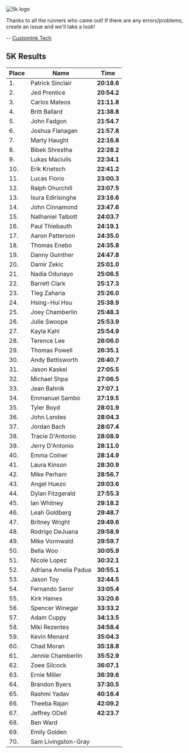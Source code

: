 ![5k logo](https://raw.github.com/customink/rubyconf5k_2015_results/master/RubyConf5k2015.png)

Thanks to all the runners who came out! If there are any errors/problems, create
an issue and we'll take a look!

-- [CustomInk Tech](http://technology.customink.com/)

  5K Results
---------

| Place | Name | Time |
| --- | --- | --- |
| 1. | Patrick Sinclair | **20:18.6** |
| 2. | Jed Prentice | **20:54.2** |
| 3. | Carlos Mateos | **21:11.8** |
| 4. | Britt Ballard | **21:38.8** |
| 5. | John Fadgon | **21:54.7** |
| 6. | Joshua Flanagan | **21:57.8** |
| 7. | Marty Haught | **22:16.8** |
| 8. | Bibek Shrestha | **22:28.2** |
| 9. | Lukas Maciulis | **22:34.1** |
| 10. | Erik Krietsch | **22:41.2** |
| 11. | Lucas Florio | **23:00.3** |
| 12. | Ralph Ohurchill | **23:07.5** |
| 13. | Isura Edirisinghe | **23:16.6** |
| 14. | John Cinnamond | **23:47.6** |
| 15. | Nathaniel Talbott | **24:03.7** |
| 16. | Paul Thiebauth | **24:19.1** |
| 17. | Aaron Patterson | **24:35.0** |
| 18. | Thomas Enebo | **24:35.8** |
| 19. | Danny Guinther | **24:47.8** |
| 20. | Damir Zekic | **25:01.0** |
| 21. | Nadia Odunayo | **25:06.5** |
| 22. | Barrett Clark | **25:17.3** |
| 23. | Tieg Zaharia | **25:26.0** |
| 24. | Hsing-Hui Hsu | **25:38.9** |
| 25. | Joey Chamberlin | **25:48.3** |
| 26. | Julie Swoope | **25:53.9** |
| 27. | Kayla Kahl | **25:54.9** |
| 28. | Terence Lee | **26:06.0** |
| 29. | Thomas Powell | **26:35.1** |
| 30. | Andy Bettisworth | **26:40.7** |
| 31. | Jason Kaskel | **27:05.5** |
| 32. | Michael Shpa | **27:06.5** |
| 33. | Jean Bahnik | **27:07.1** |
| 34. | Emmanuel Sambo | **27:19.5** |
| 35. | Tyler Boyd | **28:01.9** |
| 36. | John Landes | **28:04.3** |
| 37. | Jordan Bach | **28:07.4** |
| 38. | Tracie D'Antonio | **28:08.9** |
| 39. | Jerry D'Antonio | **28:11.0** |
| 40. | Emma Colner | **28:14.9** |
| 41. | Laura Kinson | **28:30.9** |
| 42. | Mike Perham | **28:56.7** |
| 43. | Angel Huezo | **29:03.6** |
| 44. | Dylan Fitzgerald | **27:55.3** |
| 45. | Ian Whitney | **29:18.2** |
| 46. | Leah Goldberg | **29:48.7** |
| 47. | Britney Wright | **29:49.6** |
| 48. | Rodrigo DeJuana | **29:58.9** |
| 49. | Mike Vormwald | **29:59.7** |
| 50. | Bella Woo | **30:05.9** |
| 51. | Nicole Lopez | **30:32.1** |
| 52. | Adriana Amelia Padua | **30:55.1** |
| 53. | Jason Toy | **32:44.5** |
| 54. | Fernando Seror | **33:05.4** |
| 55. | Kirk Haines | **33:20.6** |
| 56. | Spencer Winegar | **33:33.2** |
| 57. | Adam Cuppy | **34:13.5** |
| 58. | Miki Rezentes | **34:58.4** |
| 59. | Kevin Menard | **35:04.3** |
| 60. | Chad Moran | **35:18.8** |
| 61. | Jennie Chamberlin | **35:52.9** |
| 62. | Zoee Silcock | **36:07.1** |
| 63. | Ernie Miller | **36:39.6** |
| 64. | Brandon Byers | **37:30.5** |
| 65. | Rashmi Yadav | **40:16.4** |
| 66. | Theeba Rajan | **42:09.2** |
| 67. | Jeffrey ODell | **42:23.7** |
| 68. | Ben Ward | |
| 69. | Emily Golden | |
| 70. | Sam Livingston-Gray | |
